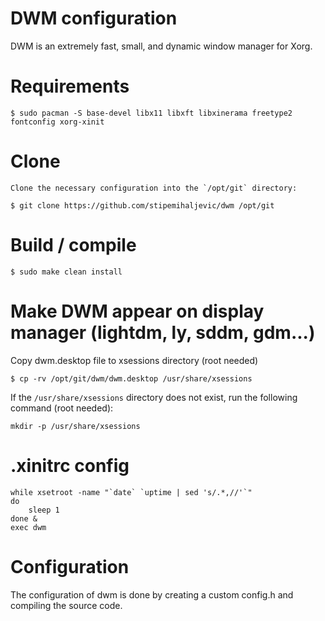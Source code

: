 # DWM configuration
DWM is an extremely fast, small, and dynamic window manager for Xorg.

# Requirements
    $ sudo pacman -S base-devel libx11 libxft libxinerama freetype2 fontconfig xorg-xinit

# Clone
    Clone the necessary configuration into the `/opt/git` directory:

    $ git clone https://github.com/stipemihaljevic/dwm /opt/git

# Build / compile
    $ sudo make clean install

# Make DWM appear on display manager (lightdm, ly, sddm, gdm...)
Copy dwm.desktop file to xsessions directory (root needed)

    $ cp -rv /opt/git/dwm/dwm.desktop /usr/share/xsessions


If the `/usr/share/xsessions` directory does not exist, run the following command (root needed):

    mkdir -p /usr/share/xsessions

# .xinitrc config

    while xsetroot -name "`date` `uptime | sed 's/.*,//'`"
    do
    	sleep 1
    done &
    exec dwm

# Configuration
The configuration of dwm is done by creating a custom config.h
and compiling the source code.
